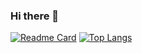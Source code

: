 ### Hi there 👋

<!--
**fgu30/fgu30** is a ✨ _special_ ✨ repository because its `README.md` (this file) appears on your GitHub profile.

Here are some ideas to get you started:

- 🔭 I’m currently working on ...
- 🌱 I’m currently learning ...
- 👯 I’m looking to collaborate on ...
- 🤔 I’m looking for help with ...
- 💬 Ask me about ...
- 📫 How to reach me: 
- 😄 Pronouns: ...
- ⚡ Fun fact: ...
-->
[![Readme Card](https://github-readme-stats.vercel.app/api/pin/?username=fgu30&repo=github-readme-stats)](https://github.com/anuraghazra/github-readme-stats)
[![Top Langs](github-readme-stats-beta-blush.vercel.app/api/top-langs/?username=fgu30&layout=compact)](https://github.com/anuraghazra/github-readme-stats)

